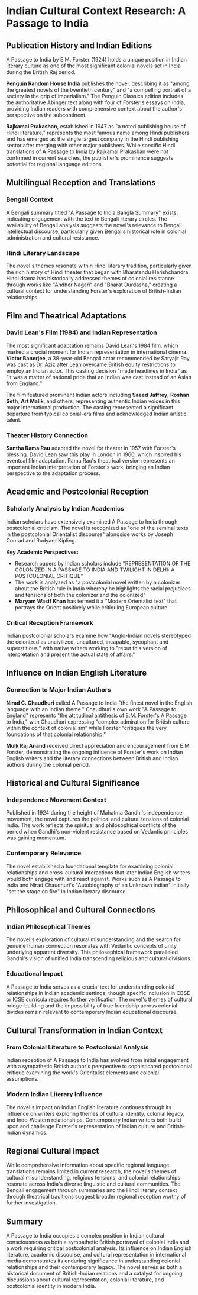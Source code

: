 # Indian Cultural Context Research: A Passage to India

## Publication History and Indian Editions

A Passage to India by E.M. Forster (1924) holds a unique position in Indian literary culture as one of the most significant colonial novels set in India during the British Raj period.

**Penguin Random House India** publishes the novel, describing it as "among the greatest novels of the twentieth century" and "a compelling portrait of a society in the grip of imperialism." The Penguin Classics edition includes the authoritative Abinger text along with four of Forster's essays on India, providing Indian readers with comprehensive context about the author's perspective on the subcontinent.

**Rajkamal Prakashan**, established in 1947 as "a noted publishing house of Hindi literature," represents the most famous name among Hindi publishers and has emerged as the single largest company in the Hindi publishing sector after merging with other major publishers. While specific Hindi translations of A Passage to India by Rajkamal Prakashan were not confirmed in current searches, the publisher's prominence suggests potential for regional language editions.

## Multilingual Reception and Translations

### Bengali Context
A Bengali summary titled "A Passage to India Bangla Summary" exists, indicating engagement with the text in Bengali literary circles. The availability of Bengali analysis suggests the novel's relevance to Bengali intellectual discourse, particularly given Bengal's historical role in colonial administration and cultural resistance.

### Hindi Literary Landscape
The novel's themes resonate within Hindi literary tradition, particularly given the rich history of Hindi theater that began with Bharatendu Harishchandra. Hindi drama has historically addressed themes of colonial resistance through works like "Andher Nagari" and "Bharat Durdasha," creating a cultural context for understanding Forster's exploration of British-Indian relationships.

## Film and Theatrical Adaptations

### David Lean's Film (1984) and Indian Representation
The most significant adaptation remains David Lean's 1984 film, which marked a crucial moment for Indian representation in international cinema. **Victor Banerjee**, a 38-year-old Bengali actor recommended by Satyajit Ray, was cast as Dr. Aziz after Lean overcame British equity restrictions to employ an Indian actor. This casting decision "made headlines in India" as "it was a matter of national pride that an Indian was cast instead of an Asian from England."

The film featured prominent Indian actors including **Saeed Jaffrey**, **Roshan Seth**, **Art Malik**, and others, representing authentic Indian voices in this major international production. The casting represented a significant departure from typical colonial-era films and acknowledged Indian artistic talent.

### Theater History Connection
**Santha Rama Rau** adapted the novel for theater in 1957 with Forster's blessing. David Lean saw this play in London in 1960, which inspired his eventual film adaptation. Rama Rau's theatrical version represents an important Indian interpretation of Forster's work, bringing an Indian perspective to the adaptation process.

## Academic and Postcolonial Reception

### Scholarly Analysis by Indian Academics
Indian scholars have extensively examined A Passage to India through postcolonial criticism. The novel is recognized as "one of the seminal texts in the postcolonial Orientalist discourse" alongside works by Joseph Conrad and Rudyard Kipling.

**Key Academic Perspectives:**
- Research papers by Indian scholars include "REPRESENTATION OF THE COLONIZED IN A PASSAGE TO INDIA AND TWILIGHT IN DELHI: A POSTCOLONIAL CRITIQUE"
- The work is analyzed as "a postcolonial novel written by a colonizer about the British rule in India whereby he highlights the racial prejudices and tensions of both the colonizer and the colonized"
- **Maryam Wasif Khan** has termed it a "Modern Orientalist text" that portrays the Orient positively while critiquing European culture

### Critical Reception Framework
Indian postcolonial scholars examine how "Anglo-Indian novels stereotyped the colonized as uncivilized, uncultured, incapable, sycophant and superstitious," with native writers working to "rebut this version of interpretation and present the actual state of affairs."

## Influence on Indian English Literature

### Connection to Major Indian Authors
**Nirad C. Chaudhuri** called A Passage to India "the finest novel in the English language with an Indian theme." Chaudhuri's own work "A Passage to England" represents "the attitudinal antithesis of E.M. Forster's A Passage to India," with Chaudhuri expressing "complex admiration for British culture within the context of colonialism" while Forster "critiques the very foundations of that colonial relationship."

**Mulk Raj Anand** received direct appreciation and encouragement from E.M. Forster, demonstrating the ongoing influence of Forster's work on Indian English writers and the literary connections between British and Indian authors during the colonial period.

## Historical and Cultural Significance

### Independence Movement Context
Published in 1924 during the height of Mahatma Gandhi's independence movement, the novel captures the political and cultural tensions of colonial India. The work reflects the spiritual and philosophical conflicts of the period when Gandhi's non-violent resistance based on Vedantic principles was gaining momentum.

### Contemporary Relevance
The novel established a foundational template for examining colonial relationships and cross-cultural interactions that later Indian English writers would both engage with and react against. Works such as A Passage to India and Nirad Chaudhuri's "Autobiography of an Unknown Indian" initially "set the stage on fire" in Indian literary discourse.

## Philosophical and Cultural Connections

### Indian Philosophical Themes
The novel's exploration of cultural misunderstanding and the search for genuine human connection resonates with Vedantic concepts of unity underlying apparent diversity. This philosophical framework paralleled Gandhi's vision of unified India transcending religious and cultural divisions.

### Educational Impact
A Passage to India serves as a crucial text for understanding colonial relationships in Indian academic settings, though specific inclusion in CBSE or ICSE curricula requires further verification. The novel's themes of cultural bridge-building and the impossibility of true friendship across colonial divides remain relevant to contemporary Indian educational discourse.

## Cultural Transformation in Indian Context

### From Colonial Literature to Postcolonial Analysis
Indian reception of A Passage to India has evolved from initial engagement with a sympathetic British author's perspective to sophisticated postcolonial critique examining the work's Orientalist elements and colonial assumptions.

### Modern Indian Literary Influence
The novel's impact on Indian English literature continues through its influence on writers exploring themes of cultural identity, colonial legacy, and Indo-Western relationships. Contemporary Indian writers both build upon and challenge Forster's representation of Indian culture and British-Indian dynamics.

## Regional Cultural Impact

While comprehensive information about specific regional language translations remains limited in current research, the novel's themes of cultural misunderstanding, religious tensions, and colonial relationships resonate across India's diverse linguistic and cultural communities. The Bengali engagement through summaries and the Hindi literary context through theatrical traditions suggest broader regional reception worthy of further investigation.

## Summary

A Passage to India occupies a complex position in Indian cultural consciousness as both a sympathetic British portrayal of colonial India and a work requiring critical postcolonial analysis. Its influence on Indian English literature, academic discourse, and cultural representation in international media demonstrates its enduring significance in understanding colonial relationships and their contemporary legacy. The novel serves as both a historical document of British-Indian relations and a catalyst for ongoing discussions about cultural representation, colonial literature, and postcolonial identity in modern India.